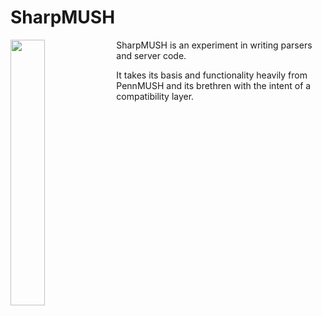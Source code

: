 # SharpMUSH
<img align="left" width="33%" src="./Solution Items/Logo.svg"/>
SharpMUSH is an experiment in writing parsers and server code.

It takes its basis and functionality heavily from PennMUSH and its brethren with the intent of a compatibility layer.
